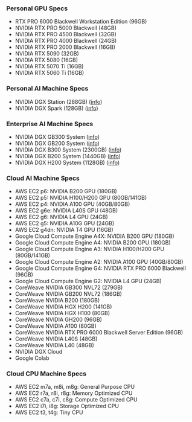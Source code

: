### Personal GPU Specs
- RTX PRO 6000 Blackwell Workstation Edition (96GB)
- NVIDIA RTX PRO 5000 Blackwell (48GB)
- NVIDIA RTX PRO 4500 Blackwell (32GB)
- NVIDIA RTX PRO 4000 Blackwell (24GB)
- NVIDIA RTX PRO 2000 Blackwell (16GB)
- NVIDIA RTX 5090 (32GB)
- NVIDIA RTX 5080 (16GB)
- NVIDIA RTX 5070 Ti (16GB)
- NVIDIA RTX 5060 Ti (16GB)

### Personal AI Machine Specs
- NVIDIA DGX Station (288GB) ([info](https://www.nvidia.com/en-us/products/workstations/dgx-station/))
- NVIDIA DGX Spark (128GB) ([info](https://www.nvidia.com/en-us/products/workstations/dgx-spark/))

### Enterprise AI Machine Specs
- NVIDIA DGX GB300 System ([info](https://www.nvidia.com/en-us/data-center/dgx-gb300/?ncid=no-ncid))
- NVIDIA DGX GB200 System ([info](https://www.nvidia.com/en-us/data-center/dgx-gb200/?ncid=no-ncid))
- NVIDIA DGX B300 System (2300GB) ([info](https://www.nvidia.com/en-us/data-center/dgx-b300/?ncid=no-ncid))
- NVIDIA DGX B200 System (1440GB) ([info](https://www.nvidia.com/en-us/data-center/dgx-b200/?ncid=no-ncid))
- NVIDIA DGX H200 System (1128GB) ([info](https://www.nvidia.com/en-us/data-center/dgx-h200/?ncid=no-ncid))

### Cloud AI Machine Specs
- AWS EC2 p6: NVIDIA B200 GPU (180GB)
- AWS EC2 p5: NVIDIA H100/H200 GPU (80GB/141GB)
- AWS EC2 p4: NVIDIA A100 GPU (40GB/80GB)
- AWS EC2 g6e: NVIDIA L40S GPU (48GB)
- AWS EC2 g6: NVIDIA L4 GPU (24GB)
- AWS EC2 g5: NVIDIA A10G GPU (24GB)
- AWS EC2 g4dn: NVIDIA T4 GPU (16GB)
- Google Cloud Compute Engine A4X: NVIDIA B200 GPU (180GB)
- Google Cloud Compute Engine A4: NVIDIA B200 GPU (180GB)
- Google Cloud Compute Engine A3: NVIDIA H100/H200 GPU (80GB/141GB)
- Google Cloud Compute Engine A2: NVIDIA A100 GPU (40GB/80GB)
- Google Cloud Compute Engine G4: NVIDIA RTX PRO 6000 Blackwell (96GB)
- Google Cloud Compute Engine G2: NVIDIA L4 GPU (24GB)
- CoreWeave NVIDIA GB300 NVL72 (279GB)
- CoreWeave NVIDIA GB200 NVL72 (186GB)
- CoreWeave NVIDIA B200 (180GB)
- CoreWeave NVIDIA HGX H200 (141GB)
- CoreWeave NVIDIA HGX H100 (80GB)
- CoreWeave NVIDIA GH200 (96GB)
- CoreWeave NVIDIA A100 (80GB)
- CoreWeave NVIDIA RTX PRO 6000 Blackwell Server Edition (96GB)
- CoreWeave NVIDIA L40S (48GB)
- CoreWeave NVIDIA L40 (48GB)
- NVIDIA DGX Cloud
- Google Colab

### Cloud CPU Machine Specs
- AWS EC2 m7a, m8i, m8g: General Purpose CPU
- AWS EC2 r7a, r8i, r8g: Memory Optimized CPU
- AWS EC2 c7a, c7i, c8g: Compute Optimized CPU
- AWS EC2 i7i, i8g: Storage Optimized CPU
- AWS EC2 t3, t4g: Tiny CPU
